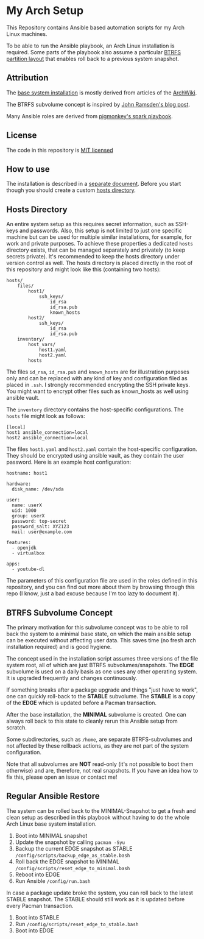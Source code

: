 # My Arch Setup

This Repository contains Ansible based automation scripts for my Arch Linux machines.

To be able to run the Ansible playbook, an Arch Linux installation is required. Some parts of the playbook also assume a particular [BTRFS partition layout](#btrfs-subvolume-concept) that enables roll back to a previous system snapshot.

## Attribution

The [base system installation](./INSTALL.md) is mostly derived from articles of the [ArchWiki](https://wiki.archlinux.org/).

The BTRFS subvolume concept is inspired by [John Ramsden's blog post](https://ramsdenj.com/2016/04/15/multi-boot-linux-with-one-boot-partition.html).

Many Ansible roles are derived from [pigmonkey's spark playbook](https://github.com/pigmonkey/spark/).

## License

The code in this repository is [MIT licensed](./LICENSE)

## How to use

The installation is described in a [separate document](./INSTALL.md). Before you start though you should create a custom [hosts directory](#hosts-directory).


## Hosts Directory

An entire system setup as this requires secret information, such as SSH-keys and passwords. Also, this setup is not limited to just one specific machine but can be used for multiple similar installations, for example, for work and private purposes. To achieve these properties a dedicated `hosts` directory exists, that can be managed separately and privately (to keep secrets private). It's recommended to keep the hosts directory under version control as well. The hosts directory is placed directly in the root of this repository and might look like this (containing two hosts):

```
hosts/
    files/
        host1/
            ssh_keys/
                id_rsa
                id_rsa.pub
                known_hosts
        host2/
            ssh_keys/
                id_rsa
                id_rsa.pub
    inventory/
        host_vars/
            host1.yaml
            host2.yaml 
        hosts
```

The files `id_rsa`, `id_rsa.pub` and `known_hosts` are for illustration purposes only and can be replaced with any kind of key and configuration filed as placed in `.ssh`. I strongly recommended encrypting the SSH private keys. You might want to encrypt other files such as known_hosts as well using ansible vault.

The `inventory` directory contains the host-specific configurations. The `hosts` file might look as follows:

```
[local]
host1 ansible_connection=local
host2 ansible_connection=local
```

The files `host1.yaml` and `host2.yaml` contain the host-specific configuration. They should be encrypted using ansible vault, as they contain the user password. Here is an example host configuration:

```
hostname: host1

hardware:
  disk_name: /dev/sda

user:
  name: userX
  uid: 1000
  group: userX
  password: top-secret
  password_salt: XYZ123
  mail: user@example.com

features:
  - openjdk
  - virtualbox

apps:
  - youtube-dl
```
The parameters of this configuration file are used in the roles defined in this repository, and you can find out more about them by browsing through this repo (I know, just a bad excuse because I'm too lazy to document it).

## BTRFS Subvolume Concept

The primary motivation for this subvolume concept was to be able to roll back the system to a minimal base state, on which the main ansible setup can be executed without affecting user data. This saves time (no fresh arch installation required) and is good hygiene.

The concept used in the installation script assumes three versions of the file system root, all of which are just BTRFS subvolumes/snapshots. The **EDGE** subvolume is used on a daily basis as one uses any other operating system. It is upgraded frequently and changes continuously. 

If something breaks after a package upgrade and things "just have to work", one can quickly roll-back to the **STABLE** subvolume. The **STABLE** is a copy of the **EDGE** which is updated before a Pacman transaction.

 After the base installation, the **MINIMAL** subvolume is created. One can always roll back to this state to cleanly rerun this Ansible setup from scratch.

Some subdirectories, such as `/home`,  are separate BTRFS-subvolumes and not affected by these rollback actions, as they are not part of the system configuration.

Note that all subvolumes are **NOT** read-only (it's not possible to boot them otherwise) and are, therefore, not real snapshots. If you have an idea how to fix this, please open an issue or contact me!

## Regular Ansible Restore

The system can be rolled back to the MINIMAL-Snapshot to get a fresh and clean setup as described in this playbook without having to do the whole Arch Linux base system installation. 

1. Boot into MINIMAL snapshot 
2. Update the snapshot by calling `pacman -Syu`
3. Backup the current EDGE snapshot as STABLE `/config/scripts/backup_edge_as_stable.bash`
4. Roll back the EDGE snapshot to MINIMAL `/config/scripts/reset_edge_to_minimal.bash`
5. Reboot into EDGE
6. Run Ansible `/config/run.bash`

In case a package update broke the system, you can roll back to the latest STABLE snapshot. The STABLE should still work as it is updated before every Pacman transaction.

1. Boot into STABLE
2. Run `/config/scripts/reset_edge_to_stable.bash`
3. Boot into EDGE
